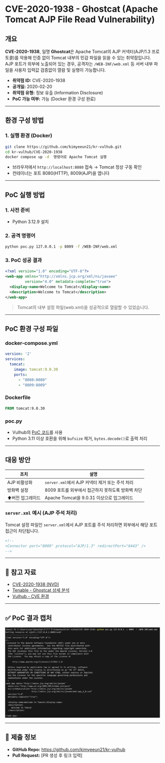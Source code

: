 # CVE-2020-1938 - Ghostcat (Apache Tomcat AJP File Read Vulnerability)

## 개요

**CVE-2020-1938**, 일명 **Ghostcat**은 Apache Tomcat의 AJP 커넥터(AJP/1.3 프로토콜)를 악용해 인증 없이 Tomcat 내부의 민감 파일을 읽을 수 있는 취약점입니다.  
AJP 포트가 외부에 노출되어 있는 경우, 공격자는 `/WEB-INF/web.xml` 등 서버 내부 파일을 사용자 입력값 검증없이 열람 및 실행이 가능합니다.

- **취약점 ID:** CVE-2020-1938  
- **공개일:** 2020-02-20 
- **취약점 유형:** 정보 유출 (Information Disclosure)  
- **PoC 가능 여부:** 가능 (Docker 환경 구성 완료)

---

## 환경 구성 방법

### 1. 실행 환경 (Docker)

```bash
git clone https://github.com/kimyeeun21/kr-vulhub.git
cd kr-vulhub/CVE-2020-1938
docker compose up -d  명령어로 Apache Tomcat 실행
```

- 브라우저에서 `http://localhost:8080` 접속 → Tomcat 정상 구동 확인
- 컨테이너는 포트 8080(HTTP), 8009(AJP)을 엽니다

---

## PoC 실행 방법

### 1. 사전 준비

- Python 3.12.9 설치

### 2. 공격 명령어

```bash
python poc.py 127.0.0.1 -p 8009 -f /WEB-INF/web.xml
```

### 3. PoC 성공 결과

```xml
<?xml version="1.0" encoding="UTF-8"?>
<web-app xmlns="http://xmlns.jcp.org/xml/ns/javaee"
         version="4.0" metadata-complete="true">
  <display-name>Welcome to Tomcat</display-name>
  <description>Welcome to Tomcat</description>
</web-app>
```

> Tomcat의 내부 설정 파일(web.xml)을 성공적으로 열람할 수 있었습니다.

---

## PoC 환경 구성 파일

### docker-compose.yml

```yaml
version: '2'
services:
  tomcat:
    image: tomcat:9.0.30
    ports:
      - "8080:8080"
      - "8009:8009"
```

### Dockerfile

```dockerfile
FROM tomcat:9.0.30
```

### poc.py

- Vulhub의 [PoC 코드](https://github.com/vulhub/vulhub/blob/master/tomcat/CVE-2020-1938/poc.py)를 사용
- Python 3.11 이상 호환을 위해 `bufsize` 제거, `bytes.decode()`로 출력 처리

---

## 대응 방안

| 조치              | 설명                                                    |
|-------------------|---------------------------------------------------------|
| AJP 비활성화   | `server.xml`에서 AJP 커넥터 제거 또는 주석 처리        |
| 방화벽 설정    | 8009 포트를 외부에서 접근하지 못하도록 방화벽 차단     |
| ⬆버전 업그레이드 | Apache Tomcat을 9.0.31 이상으로 업그레이드              |

### `server.xml` 예시 (AJP 주석 처리)

Tomcat 설정 파일인 `server.xml`에서 AJP 포트를 주석 처리하면 외부에서 해당 포트 접근이 차단됩니다.

```xml
<!--
<Connector port="8009" protocol="AJP/1.3" redirectPort="8443" />
-->
```

---

## 📎 참고 자료

- [CVE-2020-1938 (NVD)](https://nvd.nist.gov/vuln/detail/CVE-2020-1938)
- [Tenable - Ghostcat 상세 분석](https://www.tenable.com/blog/ghostcat-vulnerability-discovered-in-apache-tomcat-cve-2020-1938)
- [Vulhub - CVE 환경](https://github.com/vulhub/vulhub/tree/master/tomcat/CVE-2020-1938)

---

## ✅ PoC 결과 캡처

![PoC 실행 결과](./xml_result.png)

---

## 🔗 제출 정보

- **GitHub Repo:** https://github.com/kimyeeun21/kr-vulhub  
- **Pull Request:** [PR 생성 후 링크 입력]